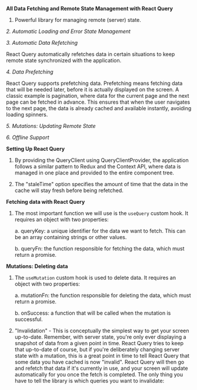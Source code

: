 **All Data Fetching and Remote State Management with React Query**

1. Powerful library for managing remote (server) state.

_2. Automatic Loading and Error State Management_

_3. Automatic Data Refetching_

React Query automatically refetches data in certain situations to keep remote state synchronized with the application.

_4. Data Prefetching_

React Query supports prefetching data. Prefetching means fetching data that will be needed later, before it is actually displayed on the screen. A classic example is pagination, where data for the current page and the next page can be fetched in advance. This ensures that when the user navigates to the next page, the data is already cached and available instantly, avoiding loading spinners.

_5. Mutations: Updating Remote State_

_6. Offline Support_

**Setting Up React Query**

1. By providing the QueryClient using QueryClientProvider, the application follows a similar pattern to Redux and the Context API, where data is managed in one place and provided to the entire component tree.

2. The "staleTime" option specifies the amount of time that the data in the cache will stay fresh before being refetched.

**Fetching data with React Query**

1. The most important function we will use is the `useQuery` custom hook. It requires an object with two properties:

   a. queryKey: a unique identifier for the data we want to fetch. This can be an array containing strings or other values.

   b. queryFn: the function responsible for fetching the data, which must return a promise.

**Mutations: Deleting data**

1. The `useMutation` custom hook is used to delete data. It requires an object with two properties:

   a. mutationFn: the function responsible for deleting the data, which must return a promise.

   b. onSuccess: a function that will be called when the mutation is successful.

2. "Invalidation" - This is conceptually the simplest way to get your screen up-to-date. Remember, with server state, you're only ever displaying a snapshot of data from a given point in time. React Query tries to keep that up-to-date of course, but if you're deliberately changing server state with a mutation, this is a great point in time to tell React Query that some data you have cached is now "invalid". React Query will then go and refetch that data if it's currently in use, and your screen will update automatically for you once the fetch is completed. The only thing you have to tell the library is which queries you want to invalidate:
